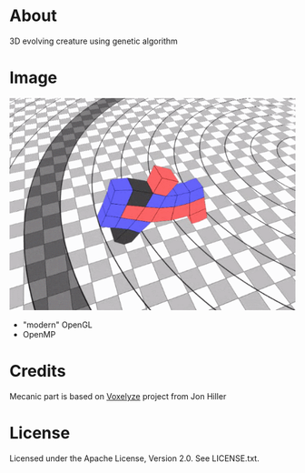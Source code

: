 # About

3D evolving creature using genetic algorithm

# Image

[![Image2](https://raw.githubusercontent.com/iapafoto/CubeEvol/master/img/creature.png)](https://www.youtube.com/watch?v=Ss2FSmt0GRI)

- "modern" OpenGL
- OpenMP

# Credits

Mecanic part is based on [Voxelyze](https://github.com/jonhiller/Voxelyze) project from Jon Hiller

# License

Licensed under the Apache License, Version 2.0. See LICENSE.txt.
